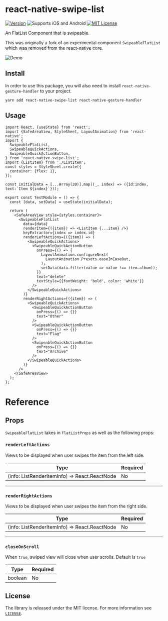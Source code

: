 # react-native-swipe-list

<!--[![Build Status][build-badge]][build]-->
[![Version][version-badge]][package]
![Supports iOS and Android][support-badge]
[![MIT License][license-badge]][license]

An FlatList Component that is swipeable.

This was originally a fork of an experimental component `SwipeableFlatList` which was removed from the react-native core.

![Demo](https://user-images.githubusercontent.com/6936373/74122473-b188b100-4c0e-11ea-9d11-953c822a911f.gif)

## Install

In order to use this package, you will also need to install `react-native-gesture-handler` to your project.

```
yarn add react-native-swipe-list react-native-gesture-handler
```

## Usage

```tsx
import React, {useState} from 'react';
import {SafeAreaView, StyleSheet, LayoutAnimation} from 'react-native';
import {
  SwipeableFlatList,
  SwipeableQuickActions,
  SwipeableQuickActionButton,
} from 'react-native-swipe-list';
import {ListItem} from './ListItem';
const styles = StyleSheet.create({
  container: {flex: 1},
});

const initialData = [...Array(30)].map((_, index) => ({id:index, text:`Item ${index}`}));

export const TestModule = () => {
  const [data, setData] = useState(initialData);

  return (
    <SafeAreaView style={styles.container}>
      <SwipeableFlatList
        data={data}
        renderItem={({item}) => <ListItem {...item} />}
        keyExtractor={index => index.id}
        renderLeftActions={({item}) => (
          <SwipeableQuickActions>
            <SwipeableQuickActionButton
              onPress={() => {
                LayoutAnimation.configureNext(
                  LayoutAnimation.Presets.easeInEaseOut,
                );
                setData(data.filter(value => value !== item.album));
              }}
              text="delete"
              textStyle={{fontWeight: 'bold', color: 'white'}}
            />
          </SwipeableQuickActions>
        )}
        renderRightActions={({item}) => (
          <SwipeableQuickActions>
            <SwipeableQuickActionButton
              onPress={() => {}}
              text="Other"
            />
            <SwipeableQuickActionButton
              onPress={() => {}}
              text="Flag"
            />
            <SwipeableQuickActionButton
              onPress={() => {}}
              text="Archive"
            />
          </SwipeableQuickActions>
        )}
      />
    </SafeAreaView>
  );
};
```

# Reference

## Props

`SwipeableFlatList` takes in `FlatListProps` as well as the following props:

### `renderLeftActions`

Views to be displayed when user swipes the item from the left side.

| Type   | Required |
| ------ | -------- |
| (info: ListRenderItemInfo) => React.ReactNode | No       |

---

### `renderRightActions`

Views to be displayed when user swipes the item from the right side.

| Type   | Required |
| ------ | -------- |
| (info: ListRenderItemInfo) => React.ReactNode | No       |

---

### `closeOnScroll`

When `true`, swiped view will close when user scrolls.
Default is `true`

| Type   | Required |
| ------ | -------- |
| boolean | No       |


## License

The library is released under the MIT license. For more information see [`LICENSE`](/LICENSE).

<!-- [build-badge]: https://img.shields.io/circleci/project/github/Naturalclar/react-native-swipe-list/master.svg?style=flat-square
[build]: https://circleci.com/gh/Naturalclar/react-native-swipe-list -->
[version-badge]: https://img.shields.io/npm/v/react-native-swipe-list.svg?style=flat-square
[package]: https://www.npmjs.com/package/react-native-swipe-list
[support-badge]:https://img.shields.io/badge/platforms-android%20|%20ios-lightgrey.svg?style=flat-square
[license-badge]: https://img.shields.io/npm/l/react-native-swipe-list.svg?style=flat-square
[license]: https://opensource.org/licenses/MIT
